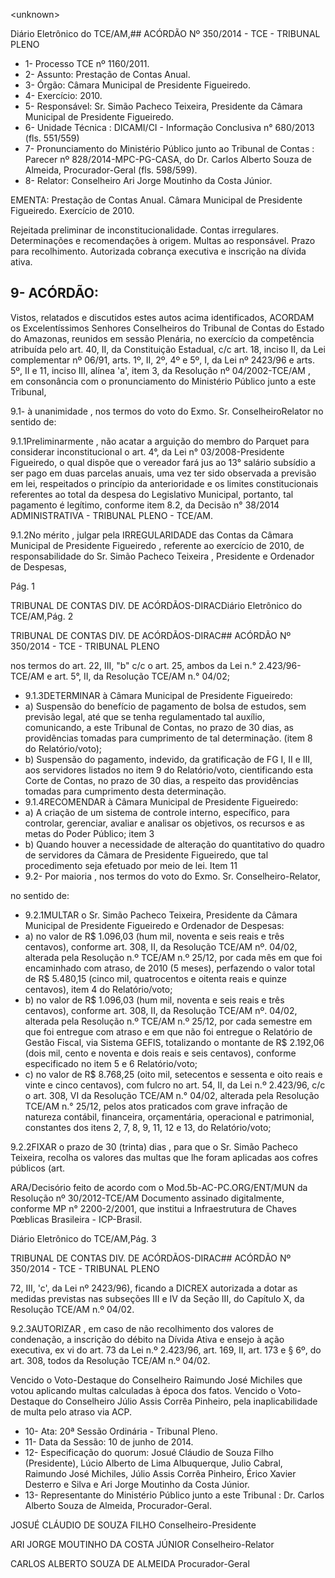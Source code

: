 &lt;unknown&gt;

Diário Eletrônico do TCE/AM,## ACÓRDÃO Nº 350/2014 - TCE - TRIBUNAL PLENO

- 1- Processo TCE nº 1160/2011.
- 2- Assunto: Prestação de Contas Anual.
- 3- Órgão: Câmara Municipal de Presidente Figueiredo.
- 4- Exercício: 2010.
- 5-  Responsável: Sr.  Simão  Pacheco  Teixeira,  Presidente  da  Câmara  Municipal  de Presidente Figueiredo.
- 6- Unidade Técnica : DICAMI/CI - Informação Conclusiva n° 680/2013 (fls. 551/559)
- 7-  Pronunciamento  do Ministério  Público  junto  ao Tribunal  de  Contas :  Parecer  nº 828/2014-MPC-PG-CASA, do Dr. Carlos Alberto Souza de Almeida, Procurador-Geral (fls. 598/599).
- 8- Relator: Conselheiro Ari Jorge Moutinho da Costa Júnior.

EMENTA: Prestação de Contas Anual. Câmara Municipal de Presidente Figueiredo. Exercício de 2010.

Rejeitada preliminar de inconstitucionalidade. Contas irregulares. Determinações e recomendações à origem. Multas ao responsável. Prazo para recolhimento. Autorizada cobrança executiva e inscrição na dívida ativa.

## 9- ACÓRDÃO:

Vistos, relatados e discutidos estes autos acima identificados, ACORDAM os Excelentíssimos  Senhores  Conselheiros  do  Tribunal  de  Contas  do  Estado  do Amazonas, reunidos em sessão Plenária, no exercício da competência atribuída pelo art. 40, II, da Constituição Estadual, c/c art. 18, inciso II, da Lei complementar nº 06/91, arts. 1º,  II,  2º,  4º  e  5º,  I,  da  Lei  nº  2423/96  e  arts.  5º,  II  e  11,  inciso  III,  alínea  'a',  item  3,  da Resolução nº 04/2002-TCE/AM ,    em  consonância com o pronunciamento do Ministério Público junto a este Tribunal,

9.1-  à  unanimidade , nos  termos  do  voto  do  Exmo.  Sr.  ConselheiroRelator no sentido de:

9.1.1Preliminarmente , não acatar a  arguição do membro do Parquet para considerar inconstitucional o art. 4°, da Lei n° 03/2008-Presidente Figueiredo, o qual dispõe  que  o  vereador  fará  jus  ao  13°  salário  subsídio  a  ser  pago  em  duas  parcelas anuais,  uma  vez  ter  sido  observada  a  previsão  em  lei,  respeitados  o  princípio  da anterioridade  e  os  limites constitucionais  referentes  ao  total  da  despesa  do  Legislativo Municipal, portanto, tal pagamento é legítimo, conforme item 8.2, da Decisão n° 38/2014 ADMINISTRATIVA - TRIBUNAL PLENO - TCE/AM.

9.1.2No  mérito , julgar pela  IRREGULARIDADE das  Contas  da Câmara  Municipal  de  Presidente  Figueiredo , referente  ao  exercício  de  2010,  de responsabilidade do Sr. Simão Pacheco Teixeira , Presidente e Ordenador de Despesas,

Pág. 1

TRIBUNAL DE CONTAS DIV. DE ACÓRDÃOS-DIRACDiário Eletrônico do TCE/AM,Pág. 2

TRIBUNAL DE CONTAS DIV. DE ACÓRDÃOS-DIRAC## ACÓRDÃO Nº 350/2014 - TCE - TRIBUNAL PLENO

nos termos do art. 22, III, "b" c/c o art. 25, ambos da Lei n.° 2.423/96-TCE/AM e art. 5°, II, da Resolução TCE/AM n.° 04/02;

- 9.1.3DETERMINAR à Câmara Municipal de Presidente Figueiredo:
- a)  Suspensão  do  benefício  de  pagamento  de  bolsa  de  estudos,  sem previsão legal, até que se tenha regulamentado tal auxílio, comunicando, a este Tribunal de  Contas,  no  prazo  de  30  dias,  as  providências  tomadas  para  cumprimento  de  tal determinação. (item 8 do Relatório/voto);
- b) Suspensão do pagamento, indevido, da gratificação de FG I, II e III, aos servidores listados no item 9  do Relatório/voto, cientificando esta Corte  de Contas, no prazo  de  30 dias, a respeito das providências tomadas  para  cumprimento  desta determinação.
- 9.1.4RECOMENDAR à Câmara Municipal de Presidente Figueiredo:
- a) A criação de um sistema de controle interno, específico, para controlar, gerenciar, avaliar e analisar os objetivos, os recursos e as metas do Poder Público; item 3
- b) Quando houver a necessidade de alteração do quantitativo do quadro de servidores da Câmara de Presidente Figueiredo, que tal procedimento seja efetuado por meio de lei. Item 11
- 9.2- Por maioria ,  nos  termos do voto do Exmo. Sr. Conselheiro-Relator,

no sentido de:

- 9.2.1MULTAR o Sr. Simão Pacheco Teixeira, Presidente da Câmara Municipal de Presidente Figueiredo e Ordenador de Despesas:
- a)  no  valor  de  R$  1.096,03  (hum  mil,  noventa  e  seis  reais  e  três centavos),  conforme  art.  308,  II,  da  Resolução  TCE/AM  nº.  04/02,  alterada  pela Resolução n.º TCE/AM n.º 25/12, por cada mês em que foi encaminhado com atraso, de 2010 (5 meses), perfazendo o valor total de R$ 5.480,15 (cinco mil, quatrocentos e oitenta reais e quinze centavos), item 4 do Relatório/voto;
- b) no  valor  de R$  1.096,03  (hum  mil,  noventa  e  seis  reais  e  três centavos),  conforme  art.  308,  II,  da  Resolução  TCE/AM  nº.  04/02,  alterada  pela Resolução n.º TCE/AM n.º 25/12, por cada semestre em que foi entregue com atraso e em  que  não  foi entregue  o  Relatório de Gestão  Fiscal, via Sistema  GEFIS, totalizando o montante de R$ 2.192,06 (dois mil, cento e noventa e dois reais e seis centavos), conforme especificado no item 5 e 6 Relatório/voto;
- c) no valor de R$ 8.768,25 (oito mil, setecentos e sessenta e oito reais e vinte e cinco centavos), com fulcro no art. 54, II, da Lei n.º 2.423/96, c/c o art. 308, VI da Resolução  TCE/AM  n.°  04/02,  alterada  pela  Resolução  TCE/AM  n.°  25/12,  pelos  atos praticados com grave infração de natureza contábil, financeira, orçamentária, operacional e patrimonial, constantes dos itens 2, 7, 8, 9, 11, 12 e 13, do Relatório/voto;

9.2.2FIXAR o prazo de 30 (trinta) dias ,  para que o Sr. Simão Pacheco Teixeira, recolha os valores das multas que lhe foram aplicadas aos cofres públicos (art.

ARA/Decisório feito de acordo com o Mod.5b-AC-PC.ORG/ENT/MUN da Resolução nº 30/2012-TCE/AM Documento assinado digitalmente, conforme MP n° 2200-2/2001, que institui a Infraestrutura de Chaves Pœblicas Brasileira - ICP-Brasil.

Diário Eletrônico do TCE/AM,Pág. 3

TRIBUNAL DE CONTAS DIV. DE ACÓRDÃOS-DIRAC## ACÓRDÃO Nº 350/2014 - TCE - TRIBUNAL PLENO

72, III, 'c', da Lei nº 2423/96), ficando a DICREX autorizada a dotar as medidas previstas nas subseções III e IV da Seção III, do Capítulo X, da Resolução TCE/AM n.º 04/02.

9.2.3AUTORIZAR , em  caso  de  não  recolhimento  dos  valores  de condenação, a inscrição do débito na Dívida Ativa e ensejo à ação executiva, ex vi do art. 73  da  Lei  n.º  2.423/96,  art.  169,  II,  art.  173  e  §  6º,  do  art.  308,  todos  da  Resolução TCE/AM n.º 04/02.

Vencido  o  Voto-Destaque  do  Conselheiro  Raimundo  José  Michiles  que votou  aplicando  multas  calculadas  à  época  dos  fatos.  Vencido  o  Voto-Destaque  do Conselheiro  Júlio  Assis  Corrêa  Pinheiro,  pela  inaplicabilidade  de  multa  pelo  atraso  via ACP.

- 10- Ata: 20ª Sessão Ordinária - Tribunal Pleno.
- 11- Data da Sessão: 10 de junho de 2014.
- 12- Especificação do quorum: Josué Cláudio de Souza Filho (Presidente), Lúcio Alberto de Lima Albuquerque, Julio Cabral, Raimundo José Michiles, Júlio Assis Corrêa Pinheiro, Érico Xavier Desterro e Silva e Ari Jorge Moutinho da Costa Júnior.
- 13-  Representante  do  Ministério  Público  junto  a  este  Tribunal :  Dr.  Carlos  Alberto Souza de Almeida, Procurador-Geral.

JOSUÉ CLÁUDIO DE SOUZA FILHO Conselheiro-Presidente

ARI JORGE MOUTINHO DA COSTA JÚNIOR Conselheiro-Relator

CARLOS ALBERTO SOUZA DE ALMEIDA Procurador-Geral